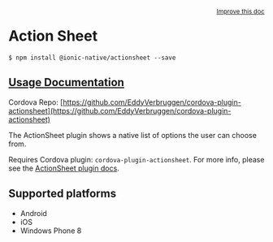 
<a style="float:right;font-size:12px;" href="http://github.com/driftyco/ionic-native/edit/master/src/@ionic-native/plugins/actionsheet/index.ts#L44">
  Improve this doc
</a>

# Action Sheet
<!-- end header block -->

```
$ npm install @ionic-native/actionsheet --save
```

## [Usage Documentation](https://ionicframework.com/docs/v2/native/actionsheet/)

Cordova Repo: [https://github.com/EddyVerbruggen/cordova-plugin-actionsheet](https://github.com/EddyVerbruggen/cordova-plugin-actionsheet)

<!-- description -->
The ActionSheet plugin shows a native list of options the user can choose from.

Requires Cordova plugin: `cordova-plugin-actionsheet`. For more info, please see the [ActionSheet plugin docs](https://github.com/EddyVerbruggen/cordova-plugin-actionsheet).

<!-- @platforms tag -->
## Supported platforms

- Android
- iOS
- Windows Phone 8

<!-- @platforms tag end -->
<!-- end for prop in method.decorators[0].argumentInfo -->
<!-- end content block -->
<!-- end body block -->
